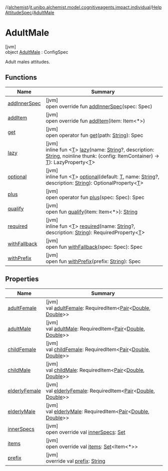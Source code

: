 //[alchemist](../../../../index.md)/[it.unibo.alchemist.model.cognitiveagents.impact.individual](../../index.md)/[HelpAttitudeSpec](../index.md)/[AdultMale](index.md)

# AdultMale

[jvm]\
object [AdultMale](index.md) : ConfigSpec

Adult males attitudes.

## Functions

| Name | Summary |
|---|---|
| [addInnerSpec](../../-speed-spec/index.md#1157218497%2FFunctions%2F-267951372) | [jvm]<br>open override fun [addInnerSpec](../../-speed-spec/index.md#1157218497%2FFunctions%2F-267951372)(spec: Spec) |
| [addItem](../../-speed-spec/index.md#-1176720725%2FFunctions%2F-267951372) | [jvm]<br>open override fun [addItem](../../-speed-spec/index.md#-1176720725%2FFunctions%2F-267951372)(item: Item<*>) |
| [get](../../-speed-spec/index.md#216658617%2FFunctions%2F-267951372) | [jvm]<br>open operator fun [get](../../-speed-spec/index.md#216658617%2FFunctions%2F-267951372)(path: [String](https://kotlinlang.org/api/latest/jvm/stdlib/kotlin/-string/index.html)): Spec |
| [lazy](../../-speed-spec/index.md#-57241479%2FFunctions%2F-267951372) | [jvm]<br>inline fun <[T](../../-speed-spec/index.md#-57241479%2FFunctions%2F-267951372)> [lazy](../../-speed-spec/index.md#-57241479%2FFunctions%2F-267951372)(name: [String](https://kotlinlang.org/api/latest/jvm/stdlib/kotlin/-string/index.html)?, description: [String](https://kotlinlang.org/api/latest/jvm/stdlib/kotlin/-string/index.html), noinline thunk: (config: ItemContainer) -> [T](../../-speed-spec/index.md#-57241479%2FFunctions%2F-267951372)): LazyProperty<[T](../../-speed-spec/index.md#-57241479%2FFunctions%2F-267951372)> |
| [optional](../../-speed-spec/index.md#-1307546368%2FFunctions%2F-267951372) | [jvm]<br>inline fun <[T](../../-speed-spec/index.md#-1307546368%2FFunctions%2F-267951372)> [optional](../../-speed-spec/index.md#-1307546368%2FFunctions%2F-267951372)(default: [T](../../-speed-spec/index.md#-1307546368%2FFunctions%2F-267951372), name: [String](https://kotlinlang.org/api/latest/jvm/stdlib/kotlin/-string/index.html)?, description: [String](https://kotlinlang.org/api/latest/jvm/stdlib/kotlin/-string/index.html)): OptionalProperty<[T](../../-speed-spec/index.md#-1307546368%2FFunctions%2F-267951372)> |
| [plus](../../-speed-spec/index.md#-1897999851%2FFunctions%2F-267951372) | [jvm]<br>open operator fun [plus](../../-speed-spec/index.md#-1897999851%2FFunctions%2F-267951372)(spec: Spec): Spec |
| [qualify](../../-speed-spec/index.md#-620175742%2FFunctions%2F-267951372) | [jvm]<br>open fun [qualify](../../-speed-spec/index.md#-620175742%2FFunctions%2F-267951372)(item: Item<*>): [String](https://kotlinlang.org/api/latest/jvm/stdlib/kotlin/-string/index.html) |
| [required](../../-speed-spec/index.md#1352156512%2FFunctions%2F-267951372) | [jvm]<br>inline fun <[T](../../-speed-spec/index.md#1352156512%2FFunctions%2F-267951372)> [required](../../-speed-spec/index.md#1352156512%2FFunctions%2F-267951372)(name: [String](https://kotlinlang.org/api/latest/jvm/stdlib/kotlin/-string/index.html)?, description: [String](https://kotlinlang.org/api/latest/jvm/stdlib/kotlin/-string/index.html)): RequiredProperty<[T](../../-speed-spec/index.md#1352156512%2FFunctions%2F-267951372)> |
| [withFallback](../../-speed-spec/index.md#73507879%2FFunctions%2F-267951372) | [jvm]<br>open fun [withFallback](../../-speed-spec/index.md#73507879%2FFunctions%2F-267951372)(spec: Spec): Spec |
| [withPrefix](../../-speed-spec/index.md#-1060748701%2FFunctions%2F-267951372) | [jvm]<br>open fun [withPrefix](../../-speed-spec/index.md#-1060748701%2FFunctions%2F-267951372)(prefix: [String](https://kotlinlang.org/api/latest/jvm/stdlib/kotlin/-string/index.html)): Spec |

## Properties

| Name | Summary |
|---|---|
| [adultFemale](adult-female.md) | [jvm]<br>val [adultFemale](adult-female.md): RequiredItem<[Pair](https://kotlinlang.org/api/latest/jvm/stdlib/kotlin/-pair/index.html)<[Double](https://kotlinlang.org/api/latest/jvm/stdlib/kotlin/-double/index.html), [Double](https://kotlinlang.org/api/latest/jvm/stdlib/kotlin/-double/index.html)>> |
| [adultMale](adult-male.md) | [jvm]<br>val [adultMale](adult-male.md): RequiredItem<[Pair](https://kotlinlang.org/api/latest/jvm/stdlib/kotlin/-pair/index.html)<[Double](https://kotlinlang.org/api/latest/jvm/stdlib/kotlin/-double/index.html), [Double](https://kotlinlang.org/api/latest/jvm/stdlib/kotlin/-double/index.html)>> |
| [childFemale](child-female.md) | [jvm]<br>val [childFemale](child-female.md): RequiredItem<[Pair](https://kotlinlang.org/api/latest/jvm/stdlib/kotlin/-pair/index.html)<[Double](https://kotlinlang.org/api/latest/jvm/stdlib/kotlin/-double/index.html), [Double](https://kotlinlang.org/api/latest/jvm/stdlib/kotlin/-double/index.html)>> |
| [childMale](child-male.md) | [jvm]<br>val [childMale](child-male.md): RequiredItem<[Pair](https://kotlinlang.org/api/latest/jvm/stdlib/kotlin/-pair/index.html)<[Double](https://kotlinlang.org/api/latest/jvm/stdlib/kotlin/-double/index.html), [Double](https://kotlinlang.org/api/latest/jvm/stdlib/kotlin/-double/index.html)>> |
| [elderlyFemale](elderly-female.md) | [jvm]<br>val [elderlyFemale](elderly-female.md): RequiredItem<[Pair](https://kotlinlang.org/api/latest/jvm/stdlib/kotlin/-pair/index.html)<[Double](https://kotlinlang.org/api/latest/jvm/stdlib/kotlin/-double/index.html), [Double](https://kotlinlang.org/api/latest/jvm/stdlib/kotlin/-double/index.html)>> |
| [elderlyMale](elderly-male.md) | [jvm]<br>val [elderlyMale](elderly-male.md): RequiredItem<[Pair](https://kotlinlang.org/api/latest/jvm/stdlib/kotlin/-pair/index.html)<[Double](https://kotlinlang.org/api/latest/jvm/stdlib/kotlin/-double/index.html), [Double](https://kotlinlang.org/api/latest/jvm/stdlib/kotlin/-double/index.html)>> |
| [innerSpecs](index.md#134805236%2FProperties%2F-267951372) | [jvm]<br>open override val [innerSpecs](index.md#134805236%2FProperties%2F-267951372): [Set](https://kotlinlang.org/api/latest/jvm/stdlib/kotlin.collections/-set/index.html)<Spec> |
| [items](index.md#-1526695932%2FProperties%2F-267951372) | [jvm]<br>open override val [items](index.md#-1526695932%2FProperties%2F-267951372): [Set](https://kotlinlang.org/api/latest/jvm/stdlib/kotlin.collections/-set/index.html)<Item<*>> |
| [prefix](index.md#533370436%2FProperties%2F-267951372) | [jvm]<br>override val [prefix](index.md#533370436%2FProperties%2F-267951372): [String](https://kotlinlang.org/api/latest/jvm/stdlib/kotlin/-string/index.html) |
